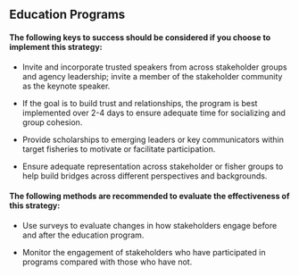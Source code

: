 ## Education Programs
#### The following keys to success should be considered if you choose to implement this strategy:
- Invite and incorporate trusted speakers from across stakeholder groups and agency leadership; invite a member of the stakeholder community as the keynote speaker.

- If the goal is to build trust and relationships, the program is best implemented over 2-4 days to ensure adequate time for socializing and group cohesion.

- Provide scholarships to emerging leaders or key communicators within target fisheries to motivate or facilitate participation.

- Ensure adequate representation across stakeholder or fisher groups to help build bridges across different perspectives and backgrounds.

#### The following methods are recommended to evaluate the effectiveness of this strategy:
- Use surveys to evaluate changes in how stakeholders engage before and after the education program.

- Monitor the engagement of stakeholders who have participated in programs compared with those who have not.
